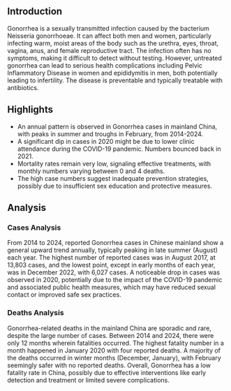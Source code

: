## Introduction

Gonorrhea is a sexually transmitted infection caused by the bacterium Neisseria gonorrhoeae. It can affect both men and women, particularly infecting warm, moist areas of the body such as the urethra, eyes, throat, vagina, anus, and female reproductive tract. The infection often has no symptoms, making it difficult to detect without testing. However, untreated gonorrhea can lead to serious health complications including Pelvic Inflammatory Disease in women and epididymitis in men, both potentially leading to infertility. The disease is preventable and typically treatable with antibiotics.

## Highlights

- An annual pattern is observed in Gonorrhea cases in mainland China, with peaks in summer and troughs in February, from 2014-2024. <br/>
- A significant dip in cases in 2020 might be due to lower clinic attendance during the COVID-19 pandemic. Numbers bounced back in 2021. <br/>
- Mortality rates remain very low, signaling effective treatments, with monthly numbers varying between 0 and 4 deaths. <br/>
- The high case numbers suggest inadequate prevention strategies, possibly due to insufficient sex education and protective measures.

## Analysis

### Cases Analysis
From 2014 to 2024, reported Gonorrhea cases in Chinese mainland show a general upward trend annually, typically peaking in late summer (August) each year. The highest number of reported cases was in August 2017, at 13,803 cases, and the lowest point, except in early months of each year, was in December 2022, with 6,027 cases. A noticeable drop in cases was observed in 2020, potentially due to the impact of the COVID-19 pandemic and associated public health measures, which may have reduced sexual contact or improved safe sex practices.

### Deaths Analysis
Gonorrhea-related deaths in the mainland China are sporadic and rare, despite the large number of cases. Between 2014 and 2024, there were only 12 months wherein fatalities occurred. The highest fatality number in a month happened in January 2020 with four reported deaths. A majority of the deaths occurred in winter months (December, January), with February seemingly safer with no reported deaths. Overall, Gonorrhea has a low fatality rate in China, possibly due to effective interventions like early detection and treatment or limited severe complications.
